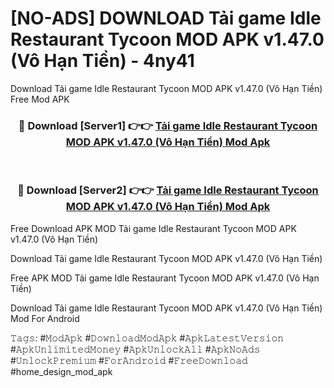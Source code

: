 # [NO-ADS] DOWNLOAD Tải game Idle Restaurant Tycoon MOD APK v1.47.0 (Vô Hạn Tiền) - 4ny41
Download Tải game Idle Restaurant Tycoon MOD APK v1.47.0 (Vô Hạn Tiền) Free Mod APK

<div align="center">
<h3>🔴 Download [Server1] 👉👉 <a href="https://apk-comot.site?title=Tải_game_Idle_Restaurant_Tycoon_MOD_APK_v1.47.0_(Vô_Hạn_Tiền)">Tải game Idle Restaurant Tycoon MOD APK v1.47.0 (Vô Hạn Tiền) Mod Apk</a></h3><br>

<h3>🔴 Download [Server2] 👉👉 <a href="https://apk-comot.site?title=Tải_game_Idle_Restaurant_Tycoon_MOD_APK_v1.47.0_(Vô_Hạn_Tiền)">Tải game Idle Restaurant Tycoon MOD APK v1.47.0 (Vô Hạn Tiền) Mod Apk</a></h3>
</div>


Free Download APK MOD Tải game Idle Restaurant Tycoon MOD APK v1.47.0 (Vô Hạn Tiền)

Download Tải game Idle Restaurant Tycoon MOD APK v1.47.0 (Vô Hạn Tiền) 

Free APK MOD Tải game Idle Restaurant Tycoon MOD APK v1.47.0 (Vô Hạn Tiền) 

Download Tải game Idle Restaurant Tycoon MOD APK v1.47.0 (Vô Hạn Tiền) Mod For Android

𝚃𝚊𝚐𝚜: #𝙼𝚘𝚍𝙰𝚙𝚔 #𝙳𝚘𝚠𝚗𝚕𝚘𝚊𝚍𝙼𝚘𝚍𝙰𝚙𝚔 #𝙰𝚙𝚔𝙻𝚊𝚝𝚎𝚜𝚝𝚅𝚎𝚛𝚜𝚒𝚘𝚗 #𝙰𝚙𝚔𝚄𝚗𝚕𝚒𝚖𝚒𝚝𝚎𝚍𝙼𝚘𝚗𝚎𝚢 #𝙰𝚙𝚔𝚄𝚗𝚕𝚘𝚌𝚔𝙰𝚕𝚕 #𝙰𝚙𝚔𝙽𝚘𝙰𝚍𝚜 #𝚄𝚗𝚕𝚘𝚌𝚔𝙿𝚛𝚎𝚖𝚒𝚞𝚖 #𝙵𝚘𝚛𝙰𝚗𝚍𝚛𝚘𝚒𝚍 #𝙵𝚛𝚎𝚎𝙳𝚘𝚠𝚗𝚕𝚘𝚊𝚍 #home_design_mod_apk